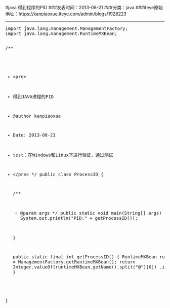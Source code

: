 #java 得到程序的PID
###发表时间：2013-08-21
###分类：java
###iteye原始地址：<a href="https://kanpiaoxue.iteye.com/admin/blogs/1928223" target="_blank">https://kanpiaoxue.iteye.com/admin/blogs/1928223</a>

---

<div class="iteye-blog-content-contain" style="font-size: 14px;"> 
 <pre name="code" class="java">import java.lang.management.ManagementFactory;
import java.lang.management.RuntimeMXBean;

/**
 * &lt;pre&gt;
 * 得到JAVA进程的PID
 * @author kanpiaoxue
 * Date: 2013-08-21
 * test：在Windows和Linux下进行验证，通过测试
 * &lt;/pre&gt;
 */
public class ProcessID {

	/**
	 * @param args
	 */
	public static void main(String[] args) {
		System.out.println("PID:" + getProcessID());

	}

	public static final int getProcessID() {
		RuntimeMXBean runtimeMXBean = ManagementFactory.getRuntimeMXBean();
		return Integer.valueOf(runtimeMXBean.getName().split("@")[0])
				.intValue();
	}

}
</pre> 
 <p>&nbsp;</p> 
</div>